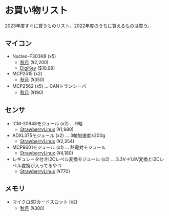 # お買い物リスト

2023年度すぐに買うものリスト。2022年度のうちに買えるものは買う。

## マイコン

- Nucleo-F303K8 (x5)
  - [秋月](https://akizukidenshi.com/catalog/g/gM-10172/) (¥2,200)
  - [DigiKey](https://www.digikey.jp/short/vvwbvcq3) ($10.99)
- MCP2515 (x2)
  - [秋月](https://akizukidenshi.com/catalog/g/gI-12030/) (¥350)
- MCP2562 (x5) ... CANトランシーバ
  - [秋月](https://akizukidenshi.com/catalog/g/gI-14383/) (¥190)

## センサ

- ICM-20948モジュール (x2) ... 9軸
  - [StrawberryLinux](https://strawberry-linux.com/catalog/items?code=20948) (¥1,980)
- ADXL375モジュール (x2) ... 3軸加速度±200g
  - [StrawberryLinux](https://strawberry-linux.com/catalog/items?code=12112) (¥2,354)
- MCP9601モジュール (x1) ... 熱電対モジュール
  - [StrawberryLinux](https://strawberry-linux.com/catalog/items?code=19601) (¥4,180)
- レギュレータ付きI2Cレベル変換モジュール (x2) ... 3.3V->1.8V変換とI2Cレベル変換が入ってるやつ
  - [StrawberryLinux](https://strawberry-linux.com/catalog/items?code=19406) (¥770)

## メモリ
- マイクロSDカードスロット (x2)
  - [秋月](https://akizukidenshi.com/catalog/g/gK-05488/) (¥300)
